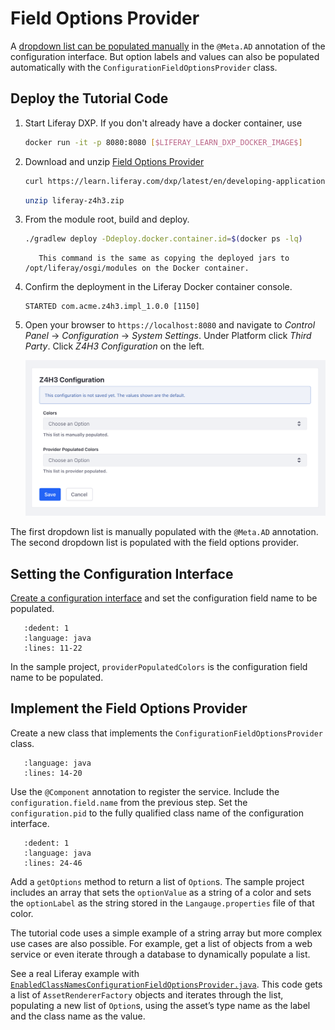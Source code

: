 # Field Options Provider

A [dropdown list can be populated manually](https://learn.liferay.com/dxp/latest/en/developing-applications/core-frameworks/configurable-application/setting-and-accessing-configurations.html#implementing-a-dropdown-selection-ui) in the `@Meta.AD` annotation of the configuration interface. But option labels and values can also be populated automatically with the `ConfigurationFieldOptionsProvider` class.

## Deploy the Tutorial Code

1. Start Liferay DXP. If you don't already have a docker container, use

    ```bash
    docker run -it -p 8080:8080 [$LIFERAY_LEARN_DXP_DOCKER_IMAGE$]
    ```

1. Download and unzip [Field Options Provider](./liferay-z4h3.zip)

    ```bash
    curl https://learn.liferay.com/dxp/latest/en/developing-applications/core-frameworks/configurable-application/liferay-z4h3.zip -O
    ```

    ```bash
    unzip liferay-z4h3.zip
    ```

1. From the module root, build and deploy.

    ```bash
    ./gradlew deploy -Ddeploy.docker.container.id=$(docker ps -lq)
    ```

    ```note::
       This command is the same as copying the deployed jars to /opt/liferay/osgi/modules on the Docker container.
    ```

1. Confirm the deployment in the Liferay Docker container console.

    ```
    STARTED com.acme.z4h3.impl_1.0.0 [1150]
    ```

1. Open your browser to `https://localhost:8080` and navigate to *Control Panel* &rarr; *Configuration* &rarr; *System Settings*. Under Platform click *Third Party*. Click *Z4H3 Configuration* on the left.

    ![The settings UI shows two dropdown lists.](./field-options-provider/images/01.png)

The first dropdown list is manually populated with the `@Meta.AD` annotation. The second dropdown list is populated with the field options provider.

## Setting the Configuration Interface

[Create a configuration interface](https://learn.liferay.com/dxp/latest/en/developing-applications/core-frameworks/configurable-application/setting-and-accessing-configurations.html#creating-the-configuration-interface) and set the configuration field name to be populated.

```{literalinclude} ./field-options-provider/resources/liferay-z4h3.zip/z4h3-impl/src/main/java/com/acme/z4h3/internal/configuration/Z4H3Configuration.java
   :dedent: 1
   :language: java
   :lines: 11-22
```

In the sample project, `providerPopulatedColors` is the configuration field name to be populated.

## Implement the Field Options Provider

Create a new class that implements the `ConfigurationFieldOptionsProvider` class. 

```{literalinclude} ./field-options-provider/resources/liferay-z4h3.zip/z4h3-impl/src/main/java/com/acme/z4h3/internal/configuration/admin/definition/Z4H3ConfigurationFieldOptionsProvider.java
   :language: java
   :lines: 14-20
```

Use the `@Component` annotation to register the service. Include the `configuration.field.name` from the previous step. Set the `configuration.pid` to the fully qualified class name of the configuration interface.

```{literalinclude} ./field-options-provider/resources/liferay-z4h3.zip/z4h3-impl/src/main/java/com/acme/z4h3/internal/configuration/admin/definition/Z4H3ConfigurationFieldOptionsProvider.java
   :dedent: 1
   :language: java
   :lines: 24-46
```

Add a `getOptions` method to return a list of `Option`s. The sample project includes an array that sets the `optionValue` as a string of a color and sets the `optionLabel` as the string stored in the `Langauge.properties` file of that color.

The tutorial code uses a simple example of a string array but more complex use cases are also possible. For example, get a list of objects from a web service or even iterate through a database to dynamically populate a list.

See a real Liferay example with [`EnabledClassNamesConfigurationFieldOptionsProvider.java`](https://github.com/liferay/liferay-portal/blob/master/modules/apps/asset/asset-auto-tagger-service/src/main/java/com/liferay/asset/auto/tagger/internal/configuration/admin/definition/EnabledClassNamesConfigurationFieldOptionsProvider.java). This code gets a list of `AssetRendererFactory` objects and iterates through the list, populating a new list of `Option`s, using the asset’s type name as the label and the class name as the value.